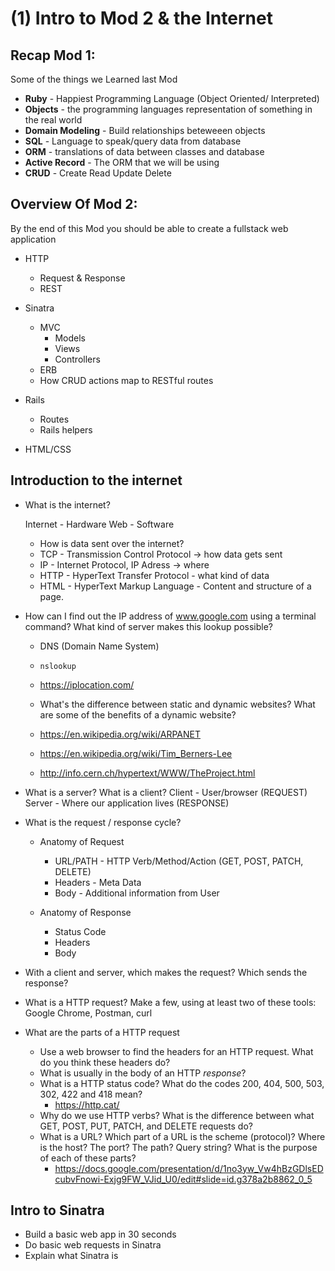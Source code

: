 # (1) Intro to Mod 2 & the Internet


## Recap Mod 1:
Some of the things we Learned last Mod
* **Ruby** - Happiest Programming Language (Object Oriented/ Interpreted)
* **Objects** - the programming languages representation of something in the real world
* **Domain Modeling** - Build relationships beteweeen objects 
* **SQL** - Language to speak/query data from database 
* **ORM** - translations of data between classes and database
* **Active Record** - The ORM that we will be using
* **CRUD** -  Create Read Update Delete




## Overview Of Mod 2:
By the end of this Mod you should be able to create a fullstack web application
* HTTP 
  * Request & Response
  * REST 

* Sinatra
  * MVC
    - Models
    - Views
    - Controllers
  * ERB
  * How CRUD actions map to RESTful routes

* Rails
  * Routes 
  * Rails helpers

* HTML/CSS



## Introduction to the internet

* What is the internet?

  Internet - Hardware
  Web - Software


  * How is data sent over the internet?
  * TCP - Transmission Control Protocol -> how data gets sent
  * IP - Internet Protocol, IP Adress -> where 
  * HTTP - HyperText Transfer Protocol - what kind of data
  * HTML - HyperText Markup Language - Content and structure of a page.
 
* How can I find out the IP address of www.google.com using a terminal command? What kind of server makes this lookup possible?
  * DNS (Domain Name System)
  * `nslookup`
  * https://iplocation.com/

  * What's the difference between static and dynamic websites? What are some of the benefits of a dynamic website?

  * https://en.wikipedia.org/wiki/ARPANET
  * https://en.wikipedia.org/wiki/Tim_Berners-Lee
  * http://info.cern.ch/hypertext/WWW/TheProject.html


* What is a server? What is a client?
Client - User/browser (REQUEST)
Server - Where our application lives (RESPONSE)

* What is the request / response cycle?
  - Anatomy of Request
    - URL/PATH - HTTP Verb/Method/Action (GET, POST, PATCH, DELETE)
    - Headers - Meta Data 
    - Body - Additional information from User
 
  - Anatomy of Response
    - Status Code 
    - Headers
    - Body 

  

* With a client and server, which makes the request? Which sends the response?

* What is a HTTP request? Make a few, using at least two of these tools: Google Chrome, Postman, curl

* What are the parts of a HTTP request
  * Use a web browser to find the headers for an HTTP request. What do you think these headers do?
  * What is usually in the body of an HTTP _response_?
  * What is a HTTP status code? What do the codes 200, 404, 500, 503, 302, 422 and 418 mean?
    * https://http.cat/
  * Why do we use HTTP verbs? What is the difference between what GET, POST, PUT, PATCH, and DELETE requests do?
  * What is a URL? Which part of a URL is the scheme (protocol)? Where is the host? The port? The path? Query string?  What is the purpose of each of these parts? 
    * https://docs.google.com/presentation/d/1no3yw_Vw4hBzGDlsEDcubvFnowi-Exjg9FW_VJid_U0/edit#slide=id.g378a2b8862_0_5





## Intro to Sinatra
* Build a basic web app in 30 seconds
* Do basic web requests in Sinatra
* Explain what Sinatra is



